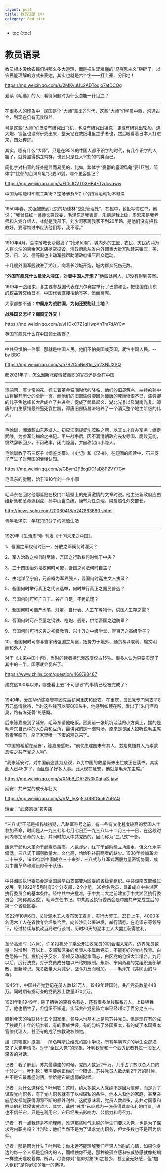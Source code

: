 ```yaml
---
layout: post
title: 教员语录（六）
category: Red star 
---
```


* toc
{:toc}

# 教员语录

教员根本没给农民们讲那么多大道理，而是把生涩难懂的“马克思主义”掰碎了，以农民能理解的方式来表达，其实也就是六个字——打土豪、分田地！

https://mp.weixin.qq.com/s/2MKvuUU2ADTogio7atDCQg

爱读《毛选》的人，看待问题时为什么总能一针见血？

---

在很多人的印象中，民国是个“大师”辈出的时代，这些“大师”们学贯中西，沟通古今，到现在仍有无数粉丝。

可是这些“大师”们既没有研究出飞机，也没有研究出坦克，更没有研究出轮船，连大炮、钢盔也没有研究出来，整天钻在故纸堆里之乎者也，然后眼看着日本人打进来，四处奔逃。

其实，哪有什么“大师”，只是在95%的中国人都不识字的时代，有几个识字的人罢了。就算显得鹤立鸡群，也还只是任人宰割的鸟类而已。

简化字对扫盲的好处是显而易见的，比如，繁体字“憂鬱的臺灣烏龜”要117划，简体字“忧郁的台湾乌龟”只要51划，哪个更容易记？

https://mp.weixin.qq.com/s/FIf5JCVTO3HB4FTzdcvqww

中国为啥能甩印度三条街？这场涉及5亿人的扫盲运动功不可没

---

1950年春，文强被送到北京的功德林“战犯管理处”，在狱中，他拒写悔过书。他说：“我曾任红一师师长兼政委，毛泽东是我表哥，朱德是我上级，周恩来是我老师和入党介绍人，林彪是我部下，刘少奇家离我家不到20里路。是他们没有把我教好，要写悔过书应该他们写，我不写。”

---

1910年4月，湖南省城长沙爆发了“抢米风潮”，城内外的工匠、农民、灾民约两万人将长沙的百余家米店抢空捣毁，清政府急从省内外调集大批军队赶来镇压，美、英、日、法、德等国也出动军舰帮助清政府镇压群众运动。

十几艘外国军舰驶进了湘江，向着长沙城开炮，城内群众死伤无数。

“**外国军舰凭什么能驶入湘江，对着中国人开炮？**”他四处问人，却没有得到答案。

1919年一战结束，各主要参战国代表在凡尔赛宫举行了巴黎和会，把德国在山东的权益转交给日本，中国代表直接拒绝签字，愤而离席。

大家都想不通：**中国身为战胜国，为何还要割让土地？**

**战胜国又怎样？弱国无外交！**

https://mp.weixin.qq.com/s/yHDkC7Z2qHwpXnTm7dAYCw

英国军舰凭什么在中国领土撒野？

---

中共只惧怕一件事，那就是中国人民。他们不怕美国或英国，就怕中国人民。--by BBC

https://mp.weixin.qq.com/s/a7B2CmNe81d_vq2XNlJXSQ

都2021年了，怎么因新冠疫情被撤职的官员还是全在中国

---

谭嗣同、唐才常的死，标志着革命狂潮时代的降临，他们的旧部黄兴、扶持的孙中山将展开历史的全新一页，而他们的旧部焦舜卿因为谭唐的死而愤恨不已，焦舜卿的儿子焦达峰长大后成立了共进会，促成了武昌起义、湖北光复以及湖南光复。谭唐的门生蔡锷最终逼死袁世凯，谭唐旧部杨昌济培养了一个消灭整个地主阶级的伟人。

---

毛贻训，湘潭韶山东茅塘人。初应江南提督沈茂胜之聘，以其文才襄办军务；继走武陵，为参军何梅岭之书记。甲午战争后，因不满清朝政府丧权辱国、腐败无能，愤然辞职回乡，不问政事，闭门隐居，并自称韶山小隐人。

毛贻训教了石三伢子《纲鉴类纂》、《史记》和《汉书》，在短暂的阅读中，石三伢子产生了对帝国的懵懂认知。

https://mp.weixin.qq.com/s/GBym2PBogDO1aD8P2VY7Gw

毛泽东的觉醒，始于1910年的一件小事

---

毛泽东在回忆他那篇贴在校门口墙壁上的充满激情的文章时说。他主张新政府应由维新派和革命派组成，孙中山当总统，康有为任总理，梁启超任外交部长。

http://news.sohu.com/20060418/n242863680.shtml

青年毛泽东：年轻知识分子的流浪生活

---

1929年《生活周刊》刊发《十问未来之中国》。

1、吾国之军权何时归一，分散之军阀何时湮灭？

2、军人治政之权何时尽除，吾国之行政权何时统于中央？

3、三十四国治外法权何时可废，吾国之司法何时自主？

4、由北洋至宁府，元首概为军界强人，吾国何时诞生文人执政？

5、吾国何时举行真正之代议选举，何时举行真正之国民普选？

6、吾国何时可稻产自丰、谷产自足，不忧饥馑？

7、吾国何时可自产水笔、灯罩、自行表、人工车等物什，供国人生存之需？

8、吾国何时可产巨量之钢铁、枪炮、舰船，供给吾国之边防军？

9、吾国何时可行义务之初级教育、兴十万之中级学堂、育百万之高级学子？

10、吾国何时可参与寰宇诸强国之角逐，拓势力于境外、通贸易以取利、输文明而和外人？

对于《未来中国十问》，当时的读者持乐观态度仅占15%。很多人认为只要实现了其中的一半，国家就会复兴了。

https://www.zhihu.com/question/468798487

建党这100年以来，哪些看上去“不可思议”的事情已经被完成了？

---

1940年，爱国华侨陈嘉庚率团先后访问重庆和延安。在重庆，国民党专门列支了8万元盛情款待，当时这些钱可以买800头牛，他感到如鲠在喉，发出了“朱门酒肉臭，路有冻死骨”的感慨。

后来陈嘉庚到了延安，毛泽东请他吃饭。窑洞前一张坑坑洼洼的小方桌上，摆的是毛泽东自己种的大白菜和豆角，最讲究的是一碗鸡汤，原来是邻居大娘听说毛主席有贵客临门，杀了家里唯一下蛋的鸡送来了。

“中国的希望在延安”，陈嘉庚感叹，“前忧虑建国未有其人，兹始觉悟其人乃素蒙恶名之共产党之人物”。

“我来延安时，对中国前途甚为悲观，以为中国的救星尚未出世或正在读书。其实此人已45岁了，而且做了好多大事。此人现在延安，他就是毛泽东主席。”

https://mp.weixin.qq.com/s/XNbB_OAF2N0k0qtjaS-jaw

延安：共产党的成长与壮大

https://mp.weixin.qq.com/s/VM_lyXgNlk0tBfGm6ZbRAQ

瑞金：“武装割据”初实践

---

“三八式”干部是指抗战初期，八路军称号之前，有一些有文化程度较高的爱国人士参加革命，时间是从一九三七年七月七日至一九三八年十二月三十一日，在这段时间内参加革命的人士，并同时加入中共党员的，因而称为“三八式”干部。

建党干部和大革命干部素质虽高，人数却少，红军干部阶级立场坚定，但文化水平偏低，三八式干部则数量大、文化高，恰恰弥补前两者的缺欠。1938年参加革命二十来岁，1949年新中国成立三十来岁，三八式与红军式两股力量密切协同，成为中国革命和建设的骨干队伍。

---

中共湘区执行委员会是全国最早由支部变为区委的省级党组织。中共湖南支部经过发展，到1922年5月时有3个分支部，2个小组，30余名党员，具备成立中共湘区执行委员会的基本条件。经中共中央批准，于中共二大之前建立了中共湘区执行委员会（简称湘区委），毛泽东任书记。中共湘区执行委员会是中国共产党成立后的第一个省级区委。

1922年10月6日，长沙泥木工人发布罢工宣言，实行大罢工。23日上午，4000多名泥木工人在省教育会坪集合后，向长沙县公署进发，举行请愿。在毛泽东等领导下，经过持续与执政当局进行谈判，历时20天的泥木工人大罢工获得胜利。

---

革命高涨时（六月），许多投机分子乘公开征收党员的机会混入党内，边界党员数量一时增到一万以上。支部和区委的负责人多属新党员，不能有好的党内教育。白色恐怖一到，投机分子反水，带领反动派捉拿同志，白区党的组织大半塌台。九月以后，厉行洗党，对于党员成分加以严格的限制。永新、宁冈两县的党组织全部解散，重新登记。党员数量大为减少，战斗力反而增加。——毛泽东《井冈山的斗争》

1945年，中国共产党登记在册人数121万人。1949年建国时，共产党员数量448万。同时期有据可查的党员烈士数量370余万。

1921年到1949年，除了牺牲的算有名有姓，还有很多单线联系的人，上级牺牲了，他也牺牲了，但组织不知道。实际共产党员阵亡率已经超过了百分之五十。

直到今天的独联体十五个国家里，领导人也基本上是原苏共党员。但是现在有的成了独裁几十年的统治者，有的家族世袭，有的勾结了外国资本，有的成了本国资本官僚代理人，甚至有的成了宗教政权领袖。

据《真理报》报道，一所名叫斯拉维克的高中学校，所有年满16岁的学生全部递交了入党申请书。对于“全民入党”的现象，叶利钦曾和一个西方记者有过一段发人深省的对话。

记者：我了解到，苏共最鼎盛的时候，党员人数近2千万，几乎占了苏联总人口的十分之一。叶利钦：我需要纠正你的一个错误，苏共党员人数达到2千万的时候，并不是它最鼎盛时期，恰恰是它最虚弱的时候。

记者：为什么这样说？叶利钦：这时，绝大多数人入党绝不是因为信仰，而是为了谋取党内职务，有了党内职务就有了以权谋私的条件，他本人和他的家庭，甚至亲戚朋友都能获得源源不断的额外利益。这就意味着，党员人数越多，苏共对国家和群众的利益侵害就越大，其实，此时“苏共”已经成为一张获得谋取私利的门票，谁也不信任它，只是在利用它，它已经失去影响力、公信力和号召力。 

记者：有一点我还是不能理解，难道那些稚气未脱的学生们要求入党，也是为了谋求党内职务吗？叶利钦：他们当然不是为了谋求党内职务，但大多数也不是因为信仰。

记者：那是因为什么？叶利钦：你永远不能理解我们年轻人当时的心情，如果你身边的每一个人都是组织内的人，而唯独你不是，那种被孤立感和被威胁感就像蛇蝎一样整天噬咬着你。所以，尽管你对“信仰对象”知之甚少，甚至全无好感，但“加入组织”是你必须的唯一的选择。
